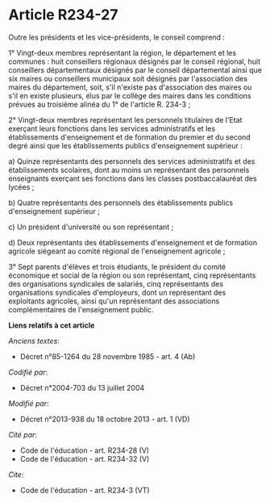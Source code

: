 # Article R234-27

Outre les présidents et les vice-présidents, le conseil comprend : 

1° Vingt-deux membres représentant la région, le département et les communes : huit conseillers régionaux désignés par le
conseil régional, huit conseillers départementaux désignés par le conseil départemental ainsi que six maires ou conseillers
municipaux soit désignés par l'association des maires du département, soit, s'il n'existe pas d'association des maires ou
s'il en existe plusieurs, élus par le collège des maires dans les conditions prévues au troisième alinéa du 1° de l'article
R. 234-3 ; 

2° Vingt-deux membres représentant les personnels titulaires de l'Etat exerçant leurs fonctions dans les services
administratifs et les établissements d'enseignement et de formation du premier et du second degré ainsi que les
établissements publics d'enseignement supérieur : 

a) Quinze représentants des personnels des services administratifs et des établissements scolaires, dont au moins un
représentant des personnels enseignants exerçant ses fonctions dans les classes postbaccalauréat des lycées ; 

b) Quatre représentants des personnels des établissements publics d'enseignement supérieur ; 

c) Un président d'université ou son représentant ; 

d) Deux représentants des établissements d'enseignement et de formation agricole siégeant au comité régional de
l'enseignement agricole ; 

3° Sept parents d'élèves et trois étudiants, le président du comité économique et social de la région ou son représentant,
cinq représentants des organisations syndicales de salariés, cinq représentants des organisations syndicales d'employeurs,
dont un représentant des exploitants agricoles, ainsi qu'un représentant des associations complémentaires de l'enseignement
public.

**Liens relatifs à cet article**

_Anciens textes_:

  - Décret n°85-1264 du 28 novembre 1985 - art. 4 (Ab)

_Codifié par_:

  - Décret n°2004-703 du 13 juillet 2004

_Modifié par_:

  - Décret n°2013-938 du 18 octobre 2013 - art. 1 (VD)

_Cité par_:

  - Code de l'éducation - art. R234-28 (V)
  - Code de l'éducation - art. R234-32 (V)

_Cite_:

  - Code de l'éducation - art. R234-3 (VT)
